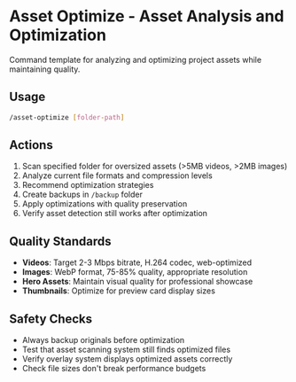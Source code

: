 # Asset Optimize - Asset Analysis and Optimization

Command template for analyzing and optimizing project assets while maintaining quality.

## Usage
```bash
/asset-optimize [folder-path]
```

## Actions
1. Scan specified folder for oversized assets (>5MB videos, >2MB images)
2. Analyze current file formats and compression levels
3. Recommend optimization strategies
4. Create backups in `/backup` folder
5. Apply optimizations with quality preservation
6. Verify asset detection still works after optimization

## Quality Standards
- **Videos**: Target 2-3 Mbps bitrate, H.264 codec, web-optimized
- **Images**: WebP format, 75-85% quality, appropriate resolution
- **Hero Assets**: Maintain visual quality for professional showcase
- **Thumbnails**: Optimize for preview card display sizes

## Safety Checks
- Always backup originals before optimization
- Test that asset scanning system still finds optimized files
- Verify overlay system displays optimized assets correctly
- Check file sizes don't break performance budgets